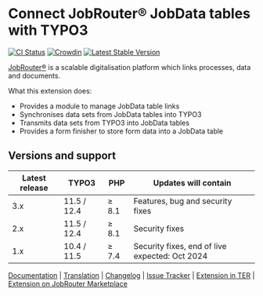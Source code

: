 # Connect JobRouter® JobData tables with TYPO3

[![CI Status](https://github.com/jobrouter/typo3-data/workflows/CI/badge.svg?branch=main)](https://github.com/jobrouter/typo3-data/actions?query=workflow%3ACI)
[![Crowdin](https://badges.crowdin.net/typo3-extension-jobrouterdata/localized.svg)](https://crowdin.com/project/typo3-extension-jobrouterdata)
[![Latest Stable Version](https://img.shields.io/packagist/v/jobrouter/typo3-data.svg?label=stable)](https://packagist.org/packages/jobrouter/typo3-data)

[JobRouter®](https://www.jobrouter.com/) is a scalable digitalisation
platform which links processes, data and documents.

What this extension does:
  * Provides a module to manage JobData table links
  * Synchronises data sets from JobData tables into TYPO3
  * Transmits data sets from TYPO3 into JobData tables
  * Provides a form finisher to store form data into a JobData table

## Versions and support

| Latest release | TYPO3       | PHP   | Updates will contain                           |
|----------------|-------------|-------|------------------------------------------------|
| 3.x            | 11.5 / 12.4 | ≥ 8.1 | Features, bug and security fixes               |
| 2.x            | 11.5 / 12.4 | ≥ 8.1 | Security fixes                                 |
| 1.x            | 10.4 / 11.5 | ≥ 7.4 | Security fixes, end of live expected: Oct 2024 |

[Documentation](https://typo3-jobrouter.readthedocs.io/projects/data/) |
[Translation](https://crowdin.com/project/typo3-extension-jobrouterdata) |
[Changelog](https://github.com/jobrouter/typo3-data/blob/main/CHANGELOG.md) |
[Issue Tracker](https://github.com/jobrouter/typo3-data/issues) |
[Extension in TER](https://extensions.typo3.org/extension/jobrouter_data/) |
[Extension on JobRouter Marketplace](https://marketplace.jobrouter.com/en/product/typo3-jobrouter-data/)

